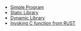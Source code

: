 * [Simple Program](hello-world)
* [Static Library](my-hello-slib)
* [Dynamic Library](my-hello-dlib)
* [Invoking C function from RUST](say-hello-in-c)
